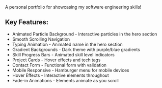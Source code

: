 A personal portfolio for showcasing my software engineering skills!

## Key Features:

* Animated Particle Background - Interactive particles in the hero section
* Smooth Scrolling Navigation 
* Typing Animation - Animated name in the hero section
* Gradient Backgrounds - Dark theme with purple/blue gradients
* Skill Progress Bars - Animated skill level indicators
* Project Cards - Hover effects and tech tags
* Contact Form - Functional form with validation
* Mobile Responsive - Hamburger menu for mobile devices
* Hover Effects - Interactive elements throughout
* Fade-in Animations - Elements animate as you scroll
